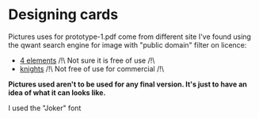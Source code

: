
# Designing cards

Pictures uses for prototype-1.pdf come from different site I've found using the qwant search engine for image with "public domain" filter on licence:
- [4 elements](https://openclipart.org/detail/30001/symbolic-four-elements) /!\ Not sure it is free of use /!\
- [knights](https://www.freepik.com/premium-vector/knights-badge-logo-design_3239723.htm) /!\ Not free of use for commercial /!\

__Pictures used aren't to be used for any final version. It's just to have an idea of what it can looks like.__


I used the "Joker" font
